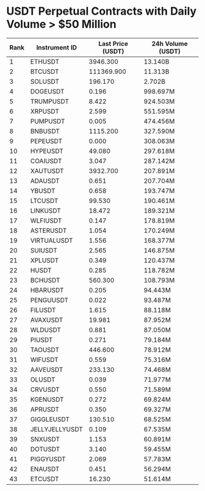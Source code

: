# USDT Perpetual Contracts with Daily Volume > $50 Million

| Rank | Instrument ID | Last Price (USDT) | 24h Volume (USDT) |
|------|---------------|-------------------|-------------------|
| 1 | ETHUSDT | 3946.300 | 13.140B |
| 2 | BTCUSDT | 111369.900 | 11.313B |
| 3 | SOLUSDT | 196.170 | 2.702B |
| 4 | DOGEUSDT | 0.196 | 998.697M |
| 5 | TRUMPUSDT | 8.422 | 924.503M |
| 6 | XRPUSDT | 2.599 | 551.595M |
| 7 | PUMPUSDT | 0.005 | 474.456M |
| 8 | BNBUSDT | 1115.200 | 327.590M |
| 9 | PEPEUSDT | 0.000 | 308.063M |
| 10 | HYPEUSDT | 49.080 | 297.618M |
| 11 | COAIUSDT | 3.047 | 287.142M |
| 12 | XAUTUSDT | 3932.700 | 207.891M |
| 13 | ADAUSDT | 0.651 | 207.704M |
| 14 | YBUSDT | 0.658 | 193.747M |
| 15 | LTCUSDT | 99.530 | 190.461M |
| 16 | LINKUSDT | 18.472 | 189.321M |
| 17 | WLFIUSDT | 0.147 | 178.819M |
| 18 | ASTERUSDT | 1.054 | 170.249M |
| 19 | VIRTUALUSDT | 1.556 | 168.377M |
| 20 | SUIUSDT | 2.565 | 146.875M |
| 21 | XPLUSDT | 0.349 | 120.437M |
| 22 | HUSDT | 0.285 | 118.782M |
| 23 | BCHUSDT | 560.300 | 108.793M |
| 24 | HBARUSDT | 0.205 | 94.443M |
| 25 | PENGUUSDT | 0.022 | 93.487M |
| 26 | FILUSDT | 1.615 | 88.118M |
| 27 | AVAXUSDT | 19.981 | 87.952M |
| 28 | WLDUSDT | 0.881 | 87.050M |
| 29 | PIUSDT | 0.271 | 79.184M |
| 30 | TAOUSDT | 446.600 | 78.912M |
| 31 | WIFUSDT | 0.559 | 75.316M |
| 32 | AAVEUSDT | 233.130 | 74.468M |
| 33 | OLUSDT | 0.039 | 71.977M |
| 34 | CRVUSDT | 0.550 | 71.589M |
| 35 | KGENUSDT | 0.272 | 69.824M |
| 36 | APRUSDT | 0.350 | 69.327M |
| 37 | GIGGLEUSDT | 130.510 | 68.525M |
| 38 | JELLYJELLYUSDT | 0.109 | 67.535M |
| 39 | SNXUSDT | 1.153 | 60.891M |
| 40 | DOTUSDT | 3.140 | 59.455M |
| 41 | PIGGYUSDT | 2.069 | 57.783M |
| 42 | ENAUSDT | 0.451 | 56.294M |
| 43 | ETCUSDT | 16.230 | 51.614M |

